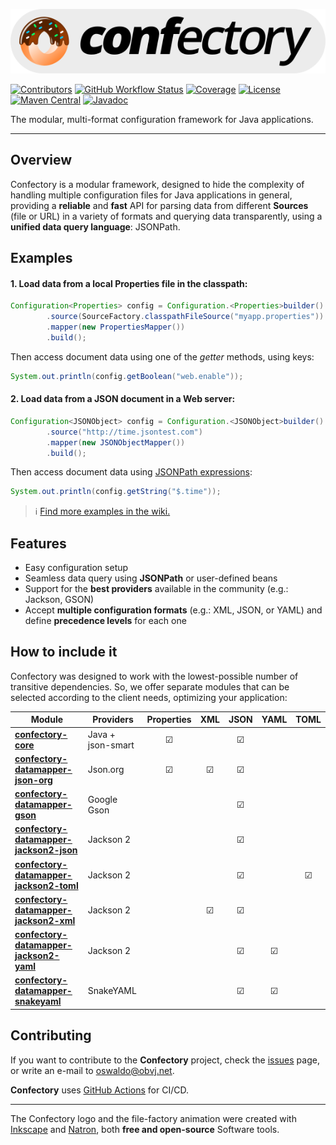 ![confectory-logo](resources/confectory-logo.svg)

[![Contributors](https://img.shields.io/github/contributors-anon/oswaldobapvicjr/confectory)](https://github.com/oswaldobapvicjr/confectory/graphs/contributors)
[![GitHub Workflow Status](https://img.shields.io/github/workflow/status/oswaldobapvicjr/confectory/Java%20CI%20with%20Maven)](https://github.com/oswaldobapvicjr/confectory/actions/workflows/maven.yml)
[![Coverage](https://img.shields.io/codecov/c/github/oswaldobapvicjr/confectory)](https://codecov.io/gh/oswaldobapvicjr/confectory)
[![License](https://img.shields.io/badge/license-apache%202.0-brightgreen.svg)](https://opensource.org/licenses/Apache-2.0)
[![Maven Central](https://maven-badges.herokuapp.com/maven-central/net.obvj/confectory-core/badge.svg)](https://maven-badges.herokuapp.com/maven-central/net.obvj/confectory-core)
[![Javadoc](https://javadoc.io/badge2/net.obvj/confectory-core/javadoc.svg)](https://javadoc.io/doc/net.obvj/confectory-core)


The modular, multi-format configuration framework for Java applications.

---

## Overview

Confectory is a modular framework, designed to hide the complexity of handling multiple configuration files for Java applications in general, providing a **reliable** and **fast** API for parsing data from different **Sources** (file or URL) in a variety of formats and querying data transparently, using a **unified data query language**: JSONPath.

## Examples

#### 1. Load data from a local Properties file in the classpath:

````java
Configuration<Properties> config = Configuration.<Properties>builder()
        .source(SourceFactory.classpathFileSource("myapp.properties"))
        .mapper(new PropertiesMapper())
        .build();
````

Then access document data using one of the *getter* methods, using keys:
````java
System.out.println(config.getBoolean("web.enable"));
````

#### 2. Load data from a JSON document in a Web server:

````java
Configuration<JSONObject> config = Configuration.<JSONObject>builder()
        .source("http://time.jsontest.com")
        .mapper(new JSONObjectMapper())
        .build();
````

Then access document data using [JSONPath expressions](https://goessner.net/articles/JsonPath/index.html#e2):
````java
System.out.println(config.getString("$.time"));
````

> ℹ️ [Find more examples in the wiki.](https://github.com/oswaldobapvicjr/confectory/wiki/Examples/)

## Features

- Easy configuration setup
- Seamless data query using **JSONPath** or user-defined beans
- Support for the **best providers** available in the community (e.g.: Jackson, GSON)
- Accept **multiple configuration formats** (e.g.: XML, JSON, or YAML) and define **precedence levels** for each one


## How to include it

Confectory was designed to work with the lowest-possible number of transitive dependencies. So, we offer separate modules that can be selected according to the client needs, optimizing your application:

| Module                                                                                                                                   | Providers         | Properties | XML     | JSON    | YAML    | TOML    |
|------------------------------------------------------------------------------------------------------------------------------------------|-------------------|:----------:|:-------:|:-------:|:-------:|:-------:|
| [**confectory-core**](https://maven-badges.herokuapp.com/maven-central/net.obvj/confectory-core)                                         | Java + json-smart | &#9745;    |         | &#9745; |         |         |
| [**confectory-datamapper-json-org**](https://maven-badges.herokuapp.com/maven-central/net.obvj/confectory-datamapper-json-org)           | Json.org          | &#9745;    | &#9745; | &#9745; |         |         |
| [**confectory-datamapper-gson**](https://maven-badges.herokuapp.com/maven-central/net.obvj/confectory-datamapper-gson)                   | Google Gson       |            |         | &#9745; |         |         |
| [**confectory-datamapper-jackson2-json**](https://maven-badges.herokuapp.com/maven-central/net.obvj/confectory-datamapper-jackson2-json) | Jackson 2         |            |         | &#9745; |         |         |
| [**confectory-datamapper-jackson2-toml**](https://maven-badges.herokuapp.com/maven-central/net.obvj/confectory-datamapper-jackson2-toml) | Jackson 2         |            |         | &#9745; |         | &#9745; |
| [**confectory-datamapper-jackson2-xml**](https://maven-badges.herokuapp.com/maven-central/net.obvj/confectory-datamapper-jackson2-xml)   | Jackson 2         |            | &#9745; | &#9745; |         |         |
| [**confectory-datamapper-jackson2-yaml**](https://maven-badges.herokuapp.com/maven-central/net.obvj/confectory-datamapper-jackson2-yaml) | Jackson 2         |            |         | &#9745; | &#9745; |         |
| [**confectory-datamapper-snakeyaml**](https://maven-badges.herokuapp.com/maven-central/net.obvj/confectory-datamapper-snakeyaml)         | SnakeYAML         |            |         | &#9745; | &#9745; |         |


## Contributing

If you want to contribute to the **Confectory** project, check the [issues](http://obvj.net/confectory/issues) page, or write an e-mail to [oswaldo@obvj.net](mailto:oswaldo@obvj.net).

**Confectory** uses [GitHub Actions](https://docs.github.com/actions) for CI/CD.

---

The Confectory logo and the file-factory animation were created with [Inkscape](http://www.inkscape.org) and [Natron](https://natrongithub.github.io), both **free and open-source** Software tools.
